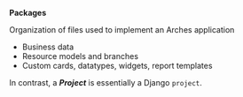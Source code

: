 **Packages**

Organization of files used to implement an Arches application
- Business data
- Resource models and branches
- Custom cards, datatypes, widgets, report templates

In contrast, a ***Project*** is essentially a Django `project`.
